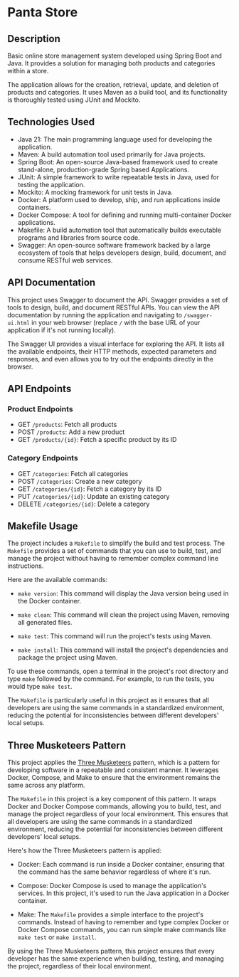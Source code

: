 # Panta Store

## Description

Basic online store management system developed using Spring Boot and Java.
It provides a solution for managing both products and categories within a store.

The application allows for the creation, retrieval, update, and deletion of products and categories.
It uses Maven as a build tool, and its functionality is thoroughly tested using JUnit and Mockito.

## Technologies Used

- Java 21: The main programming language used for developing the application.
- Maven: A build automation tool used primarily for Java projects.
- Spring Boot: An open-source Java-based framework used to create stand-alone, production-grade Spring based Applications.
- JUnit: A simple framework to write repeatable tests in Java, used for testing the application.
- Mockito: A mocking framework for unit tests in Java.
- Docker: A platform used to develop, ship, and run applications inside containers.
- Docker Compose: A tool for defining and running multi-container Docker applications.
- Makefile: A build automation tool that automatically builds executable programs and libraries from source code.
- Swagger: An open-source software framework backed by a large ecosystem of tools that helps developers design, build, document, and consume RESTful web services.

## API Documentation

This project uses Swagger to document the API. Swagger provides a set of tools to design, build, and document RESTful APIs. You can view the API documentation by running the application and navigating to `/swagger-ui.html` in your web browser (replace `/` with the base URL of your application if it's not running locally).

The Swagger UI provides a visual interface for exploring the API. It lists all the available endpoints, their HTTP methods, expected parameters and responses, and even allows you to try out the endpoints directly in the browser.

## API Endpoints

### Product Endpoints
- GET `/products`: Fetch all products
- POST `/products`: Add a new product
- GET `/products/{id}`: Fetch a specific product by its ID

### Category Endpoints
- GET `/categories`: Fetch all categories
- POST `/categories`: Create a new category
- GET `/categories/{id}`: Fetch a category by its ID
- PUT `/categories/{id}`: Update an existing category
- DELETE `/categories/{id}`: Delete a category

## Makefile Usage

The project includes a `Makefile` to simplify the build and test process. The `Makefile` provides a set of commands that you can use to build, test, and manage the project without having to remember complex command line instructions.

Here are the available commands:

- `make version`: This command will display the Java version being used in the Docker container.

- `make clean`: This command will clean the project using Maven, removing all generated files.

- `make test`: This command will run the project's tests using Maven.

- `make install`: This command will install the project's dependencies and package the project using Maven.

To use these commands, open a terminal in the project's root directory and type `make` followed by the command. For example, to run the tests, you would type `make test`.

The `Makefile` is particularly useful in this project as it ensures that all developers are using the same commands in a standardized environment, reducing the potential for inconsistencies between different developers' local setups.

## Three Musketeers Pattern

This project applies the [Three Musketeers](https://3musketeers.io/) pattern, which is a pattern for developing software in a repeatable and consistent manner. It leverages Docker, Compose, and Make to ensure that the environment remains the same across any platform.

The `Makefile` in this project is a key component of this pattern. It wraps Docker and Docker Compose commands, allowing you to build, test, and manage the project regardless of your local environment. This ensures that all developers are using the same commands in a standardized environment, reducing the potential for inconsistencies between different developers' local setups.

Here's how the Three Musketeers pattern is applied:

- Docker: Each command is run inside a Docker container, ensuring that the command has the same behavior regardless of where it's run.

- Compose: Docker Compose is used to manage the application's services. In this project, it's used to run the Java application in a Docker container.

- Make: The `Makefile` provides a simple interface to the project's commands. Instead of having to remember and type complex Docker or Docker Compose commands, you can run simple make commands like `make test` or `make install`.

By using the Three Musketeers pattern, this project ensures that every developer has the same experience when building, testing, and managing the project, regardless of their local environment.